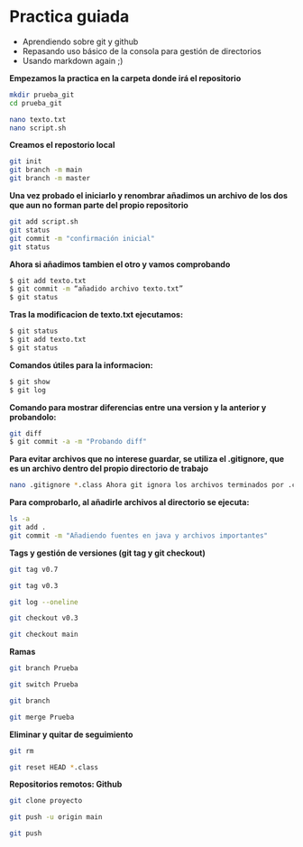 # Practica guiada  
+ Aprendiendo sobre git y github  
+ Repasando uso básico de la consola para gestión de directorios  
+ Usando markdown again ;)  
  
**Empezamos la practica en la carpeta donde irá el repositorio**
```bash
mkdir prueba_git  
cd prueba_git  

nano texto.txt 
nano script.sh
```
<!-- Hemos creado el directorio y escrito con nano los dos archivos dentro de él-->

**Creamos el repostorio local** 
<!-- En mi caso lo creo y ya le cambio el nombre de master a main  y lo revertí tras comprobar el cambio -->
```bash
git init
git branch -m main
git branch -m master
```  
**Una vez probado el iniciarlo y renombrar añadimos un archivo de los dos que aun no forman parte del propio repositorio**  
```bash
git add script.sh
git status
git commit -m "confirmación inicial"
git status
```
<!-- Si quisieramos añadir todos de golpe serviría con hacer git add . De momento hemos probado a solo meter uno de los dos para entender el funcionamiento de el comando -->  
**Ahora si añadimos tambien el otro y vamos comprobando**  
```bash
$ git add texto.txt
$ git commit -m “añadido archivo texto.txt” 
$ git status
```
**Tras la modificacion de texto.txt ejecutamos:**  
```bash
$ git status
$ git add texto.txt
$ git status
```
**Comandos útiles para la informacion:**  
```bash
$ git show
$ git log
```
**Comando para mostrar diferencias entre una version y la anterior y probandolo:**  
```bash
git diff
$ git commit -a -m "Probando diff"
```
<!-- Ejecutamos el commit asi para no hacer add porque en este cambio de version no hemos añadido archivos -->

**Para evitar archivos que no interese guardar, se utiliza el .gitignore, que es un archivo dentro del propio directorio de trabajo**


```bash
nano .gitignore *.class Ahora git ignora los archivos terminados por .class
```
**Para comprobarlo, al añadirle archivos al directorio se ejecuta:**

```bash
ls -a 
git add .
git commit -m "Añadiendo fuentes en java y archivos importantes"
``` 

**Tags y gestión de versiones (git tag y git checkout)**

```bash
git tag v0.7 

git tag v0.3 

git log --oneline 

git checkout v0.3 

git checkout main 

```
**Ramas**

```bash
git branch Prueba 

git switch Prueba 

git branch 

git merge Prueba
```
**Eliminar y quitar de seguimiento**
```bash
git rm 

git reset HEAD *.class

```
**Repositorios remotos: Github**
```bash
git clone proyecto

git push -u origin main 

git push 
```
<!-- Cuando haces un pull o push del origin main es exclusivamente cuando la primera vez que ejecutas ese comando en remoto, despues del primero procederás a ejecutarlo normal hasta que vuelvas a cambiar tu zona de trabajo -->





